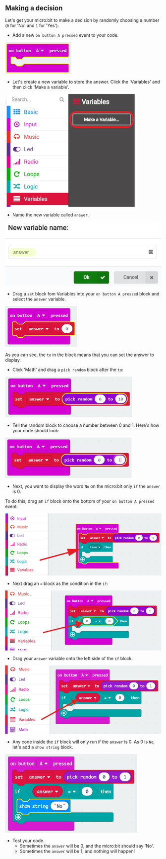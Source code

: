 ## Making a decision

Let's get your micro:bit to make a decision by randomly choosing a number (`0` for 'No' and `1` for 'Yes').



+ Add a new `on button A pressed` event to your code.

![screenshot](images/fortune-on-a-pressed.png)

+ Let's create a new variable to store the answer. Click the 'Variables' and then click 'Make a variable'.

![screenshot](images/fortune-variables.png)

+ Name the new variable called `answer`.

![screenshot](images/fortune-answer.png)

+ Drag a `set` block fom Variables into your `on button A pressed` block and select the `answer` variable.

![screenshot](images/fortune-set.png)

As you can see, the `to` in the block means that you can set the answer to display.

+ Click 'Math' and drag a `pick random` block after the `to`:

![screenshot](images/fortune-random.png)

+ Tell the random block to choose a number between 0 and 1. Here's how your code should look:

![screenshot](images/fortune-random-1.png)

+ Next, you want to display the word `No` on the micro:bit only `if` the `answer` is 0.

To do this, drag an `if` block onto the bottom of your `on button A pressed` event:

![screenshot](images/fortune-if.png)

+ Next drag an `=` block as the condition in the `if`:

![screenshot](images/fortune-equals.png)

+ Drag your `answer` variable onto the left side of the `if` block.

![screenshot](images/fortune-if-finished.png)

+ Any code inside the `if` block will only run if the `answer` is 0. As 0 is `No`, let's add a `show string` block.

![screenshot](images/fortune-no.png)

+ Test your code.
	+ Sometimes the `answer` will be 0, and the micro:bit should say 'No'.
	+ Sometimes the `answer` will be 1, and nothing will happen!
